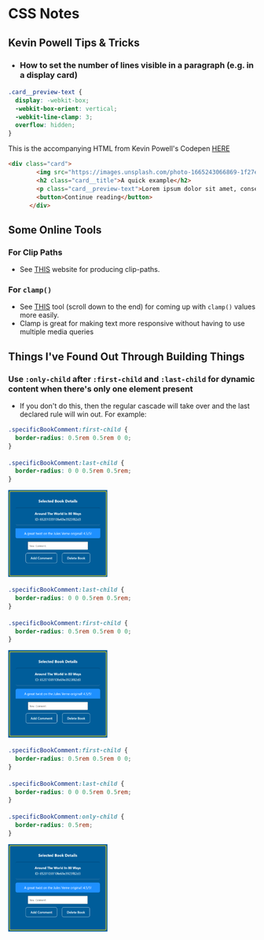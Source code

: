 # CSS Notes

## Kevin Powell Tips & Tricks

- ### How to set the number of lines visible in a paragraph (e.g. in a display card)
```css
.card__preview-text {
  display: -webkit-box;
  -webkit-box-orient: vertical;
  -webkit-line-clamp: 3;
  overflow: hidden;
}
```

This is the accompanying HTML from Kevin Powell's Codepen [HERE](https://codepen.io/kevinpowell/pen/JjeOvRZ?editors=1100)

```html
<div class="card">
        <img src="https://images.unsplash.com/photo-1665243066869-1f27e948de5f?crop=entropy&cs=tinysrgb&fit=max&fm=jpg&ixid=MnwzMjM4NDZ8MHwxfHJhbmRvbXx8fHx8fHx8fDE2NjYxMTQ0Nzc&ixlib=rb-1.2.1&q=80&w=700" alt="">
        <h2 class="card__title">A quick example</h2>
        <p class="card__preview-text">Lorem ipsum dolor sit amet, consectetur adipisicing elit. Impedit officiis tempore dicta, sed illo sint nobis non odit soluta sit. amet consectetur adipisicing elit. Qui, doloribus.</p>
        <button>Continue reading</button>
      </div>
```

## Some Online Tools

### For Clip Paths
- See [THIS](https://unused-css.com/tools/clip-path-generator) website for producing clip-paths.
  
### For `clamp()`
- See [THIS](https://css-tricks.com/linearly-scale-font-size-with-css-clamp-based-on-the-viewport/) tool (scroll down to the end) for coming up with `clamp()` values more easily.
- Clamp is great for making text more responsive without having to use multiple media queries


## Things I've Found Out Through Building Things

### Use `:only-child` after `:first-child` and `:last-child` for dynamic content when there's only one element present
- If you don't do this, then the regular cascade will take over and the last declared rule will win out. For example:

```css
.specificBookComment:first-child {
  border-radius: 0.5rem 0.5rem 0 0;
}

.specificBookComment:last-child {
  border-radius: 0 0 0.5rem 0.5rem;
}
```

<img alt="illustration of result when the first-child is the last rule" src="https://github.com/1jds/css-notes/blob/main/last-child-as-last-rule.png?raw=true" width="40%">

```css
.specificBookComment:last-child {
  border-radius: 0 0 0.5rem 0.5rem;
}

.specificBookComment:first-child {
  border-radius: 0.5rem 0.5rem 0 0;
}
```

<img alt="illustration of result when the first-child is the last rule" src="https://github.com/1jds/css-notes/blob/main/first-child-as-last-rule-declared.png?raw=true" width="40%">

```css
.specificBookComment:first-child {
  border-radius: 0.5rem 0.5rem 0 0;
}

.specificBookComment:last-child {
  border-radius: 0 0 0.5rem 0.5rem;
}

.specificBookComment:only-child {
  border-radius: 0.5rem;
}
```

<img alt="illustration of result when all properties are declared" src="https://github.com/1jds/css-notes/blob/main/all-on.png?raw=true" width="40%">
